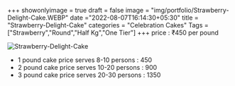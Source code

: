 +++
showonlyimage = true
draft = false
image = "img/portfolio/Strawberry-Delight-Cake.WEBP"
date ="2022-08-07T16:14:30+05:30"
title = "Strawberry-Delight-Cake"
categories = "Celebration Cakes"
Tags = ["Strawberry","Round","Half Kg","One Tier"]
+++
price : ₹450 per pound
<!--more-->
![Strawberry-Delight-Cake](/img/portfolio/Strawberry-Delight-Cake.WEBP)
* 1 pound cake price serves 8-10 persons : 450
* 2 pound cake price serves 10-20 persons : 900
* 3 pound cake price serves 20-30 persons : 1350
